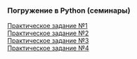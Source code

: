### Погружение в Python (семинары)
[Практическое задание №1](https://github.com/ElenaAgapitova/GB_python_part2/tree/master/hw_1)         
[Практическое задание №2](https://github.com/ElenaAgapitova/GB_python_part2/tree/master/hw_2)                       
[Практическое задание №3](https://github.com/ElenaAgapitova/GB_python_part2/tree/master/hw_3)           
[Практическое задание №4](https://github.com/ElenaAgapitova/GB_python_part2/tree/master/hw_4)